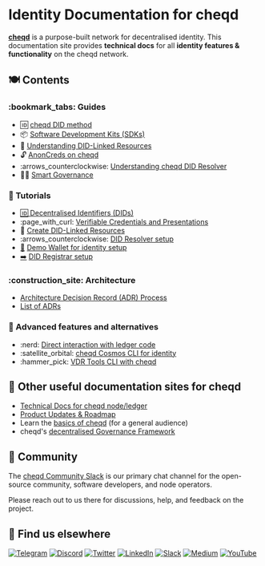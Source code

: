 # Identity Documentation for cheqd

[**cheqd**](https://learn.cheqd.io) is a purpose-built network for decentralised identity. This documentation site provides **technical docs** for all **identity features & functionality** on the cheqd network.

## 🍽 Contents

### :bookmark\_tabs: Guides

* :id: [cheqd DID method](guides/decentralized-identifiers.md)
* :package: [Software Development Kits (SDKs)](guides/software-development-kits-sdks/)
* :link: [Understanding DID-Linked Resources](guides/did-linked-resources/)
* :unlock: [AnonCreds on cheqd](guides/using-on-ledger-resources-to-support-anoncreds/)
* :arrows\_counterclockwise: [Understanding cheqd DID Resolver](guides/did-resolver.md)
* :judge: [Smart Governance](guides/smart-governance/)

### :book: Tutorials

* [🆔 Decentralised Identifiers (DIDs)](tutorials/did-operations/)
* :page\_with\_curl: [Verifiable Credentials and Presentations](tutorials/verifiable-credentials-and-presentations/)
* :link: [Create DID-Linked Resources](tutorials/on-ledger-resources/)
* :arrows\_counterclockwise: [DID Resolver setup](tutorials/DID-resolution.md)
* [🛅](https://emojipedia.org/left-luggage/) [Demo Wallet for identity setup](tutorials/wallet.md)
* [➡️](https://emojipedia.org/right-arrow/) [DID Registrar setup](tutorials/did-registrar/did-registrar-setup.md)

### :construction\_site: Architecture

* [Architecture Decision Record (ADR) Process](architecture/)
* [List of ADRs](architecture/adr-list/)

### :dizzy: Advanced features and alternatives

* :nerd: [Direct interaction with ledger code](advanced-features-and-alternatives/developer-guide.md)
* :satellite\_orbital: [cheqd Cosmos CLI for identity](advanced-features-and-alternatives/cheqd-cosmos-cli-for-identity/)
* :hammer\_pick: [VDR Tools CLI with cheqd](advanced-features-and-alternatives/vdr-tools-with-cheqd.md)

## 📖 Other useful documentation sites for cheqd

* [Technical Docs for cheqd node/ledger](https://docs.cheqd.io/node)
* [Product Updates & Roadmap](https://product.cheqd.io)
* Learn the [basics of cheqd](https://learn.cheqd.io) (for a general audience)
* cheqd's [decentralised Governance Framework](https://gov.cheqd.io)

## 💬 Community

The [cheqd Community Slack](http://cheqd.link/join-cheqd-slack) is our primary chat channel for the open-source community, software developers, and node operators.

Please reach out to us there for discussions, help, and feedback on the project.

## 🙋 Find us elsewhere

[![Telegram](https://img.shields.io/badge/Telegram-2CA5E0?style=for-the-badge\&logo=telegram\&logoColor=white)](https://t.me/cheqd) [![Discord](https://img.shields.io/badge/Discord-7289DA?style=for-the-badge\&logo=discord\&logoColor=white)](http://cheqd.link/discord-github) [![Twitter](https://img.shields.io/badge/Twitter-1DA1F2?style=for-the-badge\&logo=twitter\&logoColor=white)](https://twitter.com/intent/follow?screen\_name=cheqd\_io) [![LinkedIn](https://img.shields.io/badge/LinkedIn-0077B5?style=for-the-badge\&logo=linkedin\&logoColor=white)](http://cheqd.link/linkedin) [![Slack](https://img.shields.io/badge/Slack-4A154B?style=for-the-badge\&logo=slack\&logoColor=white)](http://cheqd.link/join-cheqd-slack) [![Medium](https://img.shields.io/badge/Medium-12100E?style=for-the-badge\&logo=medium\&logoColor=white)](https://blog.cheqd.io) [![YouTube](https://img.shields.io/badge/YouTube-FF0000?style=for-the-badge\&logo=youtube\&logoColor=white)](https://www.youtube.com/channel/UCBUGvvH6t3BAYo5u41hJPzw/)
